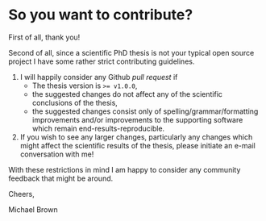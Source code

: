# So you want to contribute?

First of all, thank you!

Second of all, since a scientific PhD thesis is not your typical open source project I have some rather strict contributing guidelines.

1. I will happily consider any Github _pull request_ if
    - The thesis version is `>= v1.0.0`,
    - the suggested changes do not affect any of the scientific conclusions of the thesis,
    - the suggested changes consist only of spelling/grammar/formatting improvements and/or improvements to the supporting software which remain end-results-reproducible.
2. If you wish to see any larger changes, particularly any changes which might affect the scientific results of the thesis, please initiate an e-mail conversation with me!

With these restrictions in mind I am happy to consider any community feedback that might be around.

Cheers,

Michael Brown
